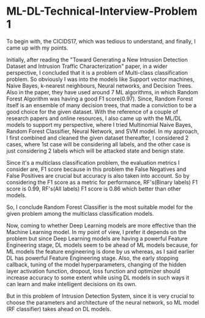 # ML-DL-Technical-Interview-Problem 1

To begin with, the CICIDS17, which was tedious to understand, and finally, I came up with my points.

Initially, after reading the "Toward Generating a New Intrusion Detection Dataset and Intrusion Traffic Characterization" paper, in a wider perspective, I concluded that it is a problem of Multi-class classification problem. So obviously I was into the models like Support vector machines, Naive Bayes, k-nearest neighbours, Neural networks, and Decision Trees. Also in the paper, they have used around 7 ML algorithms, in which Random Forest Algorithm was having a good F1 score(0.97). Since, Random Forest itself is an ensemble of many decision trees, that made a conviction to be a good choice for the given dataset. With the reference of a couple of research papers and online resources, I also came up with the ML/DL models to support my perspective, where I tried Multinomial Naive Bayes, Random Forest Classifier, Neural Network, and SVM model. In my approach, I first combined and cleaned the given dataset thereafter, I considered 2 cases, where 1st case will be considering all labels, and the other case is just considering 2 labels which will be attacked state and benign state. 

Since it's a multiclass classification problem, the evaluation metrics I consider are, F1 score because in this problem the False Negatives and False Positives are crucial but accuracy is also taken into account. So by considering the F1 score as a metric for performance, RF's(Binary labels) F1 score is 0.99, RF's(All labels) F1 score is 0.86 which better than other models. 

So, I conclude Random Forest Classifier is the most suitable model for the given problem among the multiclass classification models.     

Now, coming to whether Deep Learning models are more effective than the Machine Learning model. In my point of view, I prefer it depends on the problem but since Deep Learning models are having a powerful Feature Engineering stage, DL models seem to be ahead of ML models because, for ML models the feature engineering is done by us whereas, as I said earlier DL has powerful Feature Engineering stage. Also, the early stopping callback, tuning of the model hyperparameters, changing of the hidden layer activation function, dropout, loss function and optimizer should increase accuracy to some extent while using DL models in such ways it can learn and make intelligent decisions on its own. 

But in this problem of Intrusion Detection System, since it is very crucial to choose the parameters and architecture of the neural network, so ML model (RF classifier) takes ahead on DL models. 



